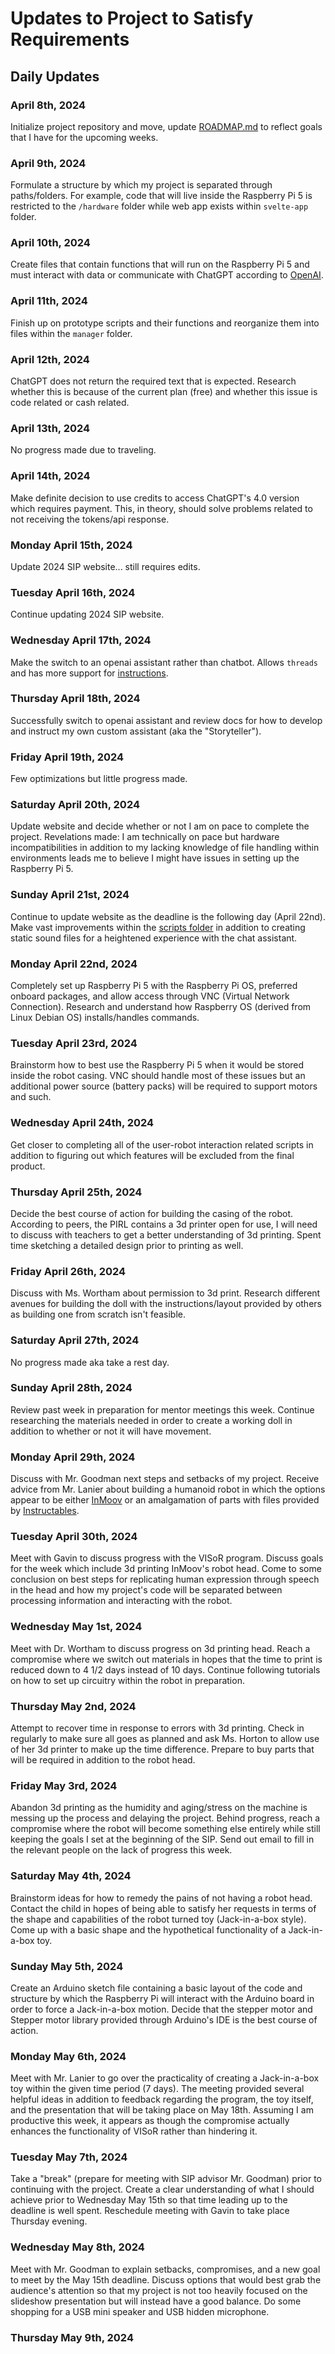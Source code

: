 # Updates to Project to Satisfy Requirements

## Daily Updates

### April 8th, 2024

Initialize project repository and move, update [ROADMAP.md](ROADMAP.md) to reflect goals that I have for the upcoming weeks.

### April 9th, 2024

Formulate a structure by which my project is separated through paths/folders. For example, code that will live inside the Raspberry Pi 5 is restricted to the `/hardware` folder while web app exists within `svelte-app` folder.

### April 10th, 2024

Create files that contain functions that will run on the Raspberry Pi 5 and must interact with data or communicate with ChatGPT according to [OpenAI](https://platform.openai.com/docs/guides/text-generation).

### April 11th, 2024

Finish up on prototype scripts and their functions and reorganize them into files within the `manager` folder.

### April 12th, 2024

ChatGPT does not return the required text that is expected. Research whether this is because of the current plan (free) and whether this issue is code related or cash related.

### April 13th, 2024

No progress made due to traveling.

### April 14th, 2024

Make definite decision to use credits to access ChatGPT's 4.0 version which requires payment. This, in theory, should solve problems related to not receiving the tokens/api response.

### Monday April 15th, 2024

Update 2024 SIP website... still requires edits.

### Tuesday April 16th, 2024

Continue updating 2024 SIP website.

### Wednesday April 17th, 2024

Make the switch to an openai assistant rather than chatbot. Allows `threads` and has more support for [instructions](https://platform.openai.com/docs/assistants/how-it-works).

### Thursday April 18th, 2024

Successfully switch to openai assistant and review docs for how to develop and instruct my own custom assistant (aka the "Storyteller").

### Friday April 19th, 2024

Few optimizations but little progress made.

### Saturday April 20th, 2024

Update website and decide whether or not I am on pace to complete the project. Revelations made: I am technically on pace but hardware incompatibilities in addition to my lacking knowledge of file handling within environments leads me to believe I might have issues in setting up the Raspberry Pi 5.

### Sunday April 21st, 2024

Continue to update website as the deadline is the following day (April 22nd). Make vast improvements within the [scripts folder](project/hardware/manager/scripts) in addition to creating static sound files for a heightened experience with the chat assistant.

### Monday April 22nd, 2024

Completely set up Raspberry Pi 5 with the Raspberry Pi OS, preferred onboard packages, and allow access through VNC (Virtual Network Connection). Research and understand how Raspberry OS (derived from Linux Debian OS) installs/handles commands.

### Tuesday April 23rd, 2024

Brainstorm how to best use the Raspberry Pi 5 when it would be stored inside the robot casing. VNC should handle most of these issues but an additional power source (battery packs) will be required to support motors and such.

### Wednesday April 24th, 2024

Get closer to completing all of the user-robot interaction related scripts in addition to figuring out which features will be excluded from the final product.

### Thursday April 25th, 2024

Decide the best course of action for building the casing of the robot. According to peers, the PIRL contains a 3d printer open for use, I will need to discuss with teachers to get a better understanding of 3d printing. Spent time sketching a detailed design prior to printing as well.

### Friday April 26th, 2024

Discuss with Ms. Wortham about permission to 3d print. Research different avenues for building the doll with the instructions/layout provided by others as building one from scratch isn't feasible.

### Saturday April 27th, 2024

No progress made aka take a rest day.

### Sunday April 28th, 2024

Review past week in preparation for mentor meetings this week. Continue researching the materials needed in order to create a working doll in addition to whether or not it will have movement.

### Monday April 29th, 2024

Discuss with Mr. Goodman next steps and setbacks of my project. Receive advice from Mr. Lanier about building a humanoid robot in which the options appear to be either [InMoov](https://inmoov.fr) or an amalgamation of parts with files provided by [Instructables](https://instructables.com).

### Tuesday April 30th, 2024

Meet with Gavin to discuss progress with the VISoR program. Discuss goals for the week which include 3d printing InMoov's robot head. Come to some conclusion on best steps for replicating human expression through speech in the head and how my project's code will be separated between processing information and interacting with the robot.

### Wednesday May 1st, 2024

Meet with Dr. Wortham to discuss progress on 3d printing head. Reach a compromise where we switch out materials in hopes that the time to print is reduced down to 4 1/2 days instead of 10 days. Continue following tutorials on how to set up circuitry within the robot in preparation.

### Thursday May 2nd, 2024

Attempt to recover time in response to errors with 3d printing. Check in regularly to make sure all goes as planned and ask Ms. Horton to allow use of her 3d printer to make up the time difference. Prepare to buy parts that will be required in addition to the robot head.

### Friday May 3rd, 2024

Abandon 3d printing as the humidity and aging/stress on the machine is messing up the process and delaying the project. Behind progress, reach a compromise where the robot will become something else entirely while still keeping the goals I set at the beginning of the SIP. Send out email to fill in the relevant people on the lack of progress this week.

### Saturday May 4th, 2024

Brainstorm ideas for how to remedy the pains of not having a robot head. Contact the child in hopes of being able to satisfy her requests in terms of the shape and capabilities of the robot turned toy (Jack-in-a-box style). Come up with a basic shape and the hypothetical functionality of a Jack-in-a-box toy.

### Sunday May 5th, 2024

Create an Arduino sketch file containing a basic layout of the code and structure by which the Raspberry Pi will interact with the Arduino board in order to force a Jack-in-a-box motion. Decide that the stepper motor and Stepper motor library provided through Arduino's IDE is the best course of action.

### Monday May 6th, 2024

Meet with Mr. Lanier to go over the practicality of creating a Jack-in-a-box toy within the given time period (7 days). The meeting provided several helpful ideas in addition to feedback regarding the program, the toy itself, and the presentation that will be taking place on May 18th. Assuming I am productive this week, it appears as though the compromise actually enhances the functionality of VISoR rather than hindering it.

### Tuesday May 7th, 2024

Take a "break" (prepare for meeting with SIP advisor Mr. Goodman) prior to continuing with the project. Create a clear understanding of what I should achieve prior to Wednesday May 15th so that time leading up to the deadline is well spent. Reschedule meeting with Gavin to take place Thursday evening.

### Wednesday May 8th, 2024

Meet with Mr. Goodman to explain setbacks, compromises, and a new goal to meet by the May 15th deadline. Discuss options that would best grab the audience's attention so that my project is not too heavily focused on the slideshow presentation but will instead have a good balance. Do some shopping for a USB mini speaker and USB hidden microphone.

### Thursday May 9th, 2024
